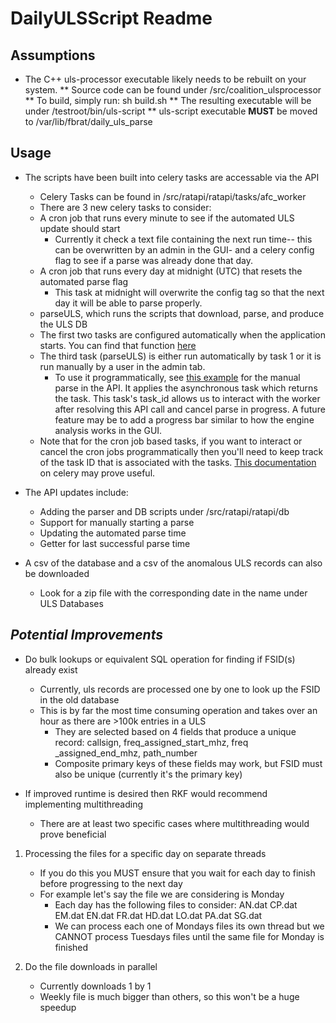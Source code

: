 # DailyULSScript Readme

## **Assumptions**

* The C++ uls-processor executable likely needs to be rebuilt on your system.
** Source code can be found under /src/coalition_ulsprocessor
** To build, simply run: sh build.sh
** The resulting executable will be under /testroot/bin/uls-script
** uls-script executable **MUST** be moved to /var/lib/fbrat/daily\_uls\_parse


## **Usage**


* The scripts have been built into celery tasks are accessable via the API 
  * Celery Tasks can be found in /src/ratapi/ratapi/tasks/afc_worker
  * There are 3 new celery tasks to consider: 
  * A cron job that runs every minute to see if the automated ULS update should start
    * Currently it check a text file containing the next run time-- this can be overwritten by an admin in the GUI- and a celery config flag to see if a parse was already done that day.
  * A cron job that runs every day at midnight (UTC) that resets the automated parse flag 
    * This task at midnight will overwrite the config tag so that the next day it will be able to parse properly.
  * parseULS, which runs the scripts that download, parse, and produce the ULS DB
  * The first two tasks are configured automatically when the application starts. You can find that function [here](https://github.com/Telecominfraproject/open-afc/blob/2cf091084f9bf96fd121222d5476b2ff37eadca9/src/ratapi/ratapi/tasks/afc_worker.py#L34)
  * The third task (parseULS) is either run automatically by task 1 or it is run manually by a user in the admin tab.
    * To use it programmatically, see [this example](https://github.com/Telecominfraproject/open-afc/blob/2cf091084f9bf96fd121222d5476b2ff37eadca9/src/ratapi/ratapi/views/ratapi.py#L693) for the manual parse in the API. It applies the asynchronous task which returns the task. This task's task_id allows us to interact with the worker after resolving this API call and cancel parse in progress. A future feature may be to add a progress bar similar to how the engine analysis works in the GUI.
  * Note that for the cron job based tasks, if you want to interact or cancel the cron jobs programmatically then you'll need to keep track of the task ID that is associated with the tasks. [This documentation](https://docs.celeryproject.org/en/stable/userguide/periodic-tasks.html) on celery may prove useful.

* The API updates include:
  * Adding the parser and DB scripts under /src/ratapi/ratapi/db
  * Support for manually starting a parse
  * Updating the automated parse time
  * Getter for last successful parse time
* A csv of the database and a csv of the anomalous ULS records can also be downloaded
  * Look for a zip file with the corresponding date in the name under ULS Databases


## *Potential Improvements*

* Do bulk lookups or equivalent SQL operation for finding if FSID(s) already exist
  * Currently, uls records are processed one by one to look up the FSID in the old database
  * This is by far the most time consuming operation and takes over an hour as there are >100k entries in a ULS
    * They are selected based on 4 fields that produce a unique record: callsign, freq\_assigned\_start\_mhz, freq
_assigned\_end\_mhz, path\_number
    * Composite primary keys of these fields may work, but FSID must also be unique (currently it's the primary key)

* If improved runtime is desired then RKF would recommend implementing multithreading
  * There are at least two specific cases where multithreading would prove beneficial

1. Processing the files for a specific day on separate threads
   * If you do this you MUST ensure that you wait for each day to finish before progressing to the next day
   * For example let's say the file we are considering is Monday
       * Each day has the following files to consider: AN.dat CP.dat EM.dat EN.dat FR.dat HD.dat LO.dat PA.dat SG.dat
       * We can process each one of Mondays files its own thread but we CANNOT process Tuesdays files until the same file for Monday is finished

2. Do the file downloads in parallel
   * Currently downloads 1 by 1
   * Weekly file is much bigger than others, so this won&#39;t be a huge speedup